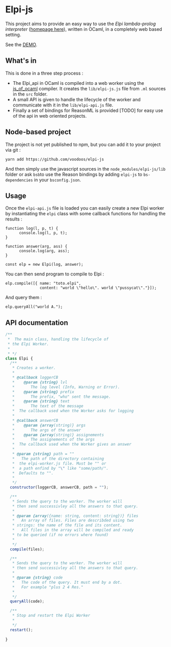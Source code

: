 # Elpi-js

This project aims to provide an easy way to use the *Elpi lambda-prolog interpreter* ([homepage here](https://github.com/LPCIC/elpi/)), written in OCaml, in a completely web based setting.

See the [DEMO](https://voodoos.github.io/elpi-js/demo).

## What's in

This is done in a three step process :

- The Elpi_api in OCaml is compiled into a web worker using the [js_of_ocaml]() compiler. It creates the `lib/elpi-js.js` file from `.ml` sources in the `src` folder.
- A small API is given to handle the lifecycle of the worker and communicate with it in the `lib/elpi-api.js` file.
- Finally a set of bindings for ReasonML is provided [TODO] for easy use of the api in web oriented projects.

## Node-based project
The project is not yet published to npm, but you can add it to your project via git :
```
yarn add https://github.com/voodoos/elpi-js
```

And then simply use the javascript sources in the `node_modules/elpi-js/lib` folder or ask `bsb`to use the Reason bindings by adding `elpi-js` to `bs-dependencies` in your `bsconfig.json`.

## Usage

Once the `elpi-api.js` file is loaded you can easily create a new Elpi worker by instantiating the `elpi` class with some callback functions for handling the results :
```
function log(l, p, t) { 
      console.log(l, p, t);
}

function answer(arg, ass) {
      console.log(arg, ass);
}

const elp = new Elpi(log, answer);
```

You can then send program to compile to Elpi :
```
elp.compile([{ name: "toto.elpi", 
               content: "world \"hello\". world \"pussycat\"."}]);
```

And query them :
```
elp.queryAll("world A.");
```

## API documentation

```js
/**
 *  The main class, handling the lifecycle of
 * the Elpi Worker. 
 * 
 * */
class Elpi {
  /**
   * Creates a worker.
   * 
   * @callback loggerCB
   *    @param {string} lvl 
   *       The log level (Info, Warning or Error).
   *    @param {string} prefix
   *       The prefix, "who" sent the message.
   *    @param {string} text
   *       The text of the message
   *  The callback used when the Worker asks for logging
   * 
   * @callback answerCB
   *    @param {array(string)} args 
   *       The args of the answer
   *    @param {array(string)} assignements
   *       The assignements of the args
   *  The callback used when the Worker gives an answer
   * 
   * @param {string} path = ""
   *   The path of the directory containing 
   *  the elpi-worker.js file. Must be "" or 
   *  a path enfind by "\" like "some/path/".
   *  Defaults to "".
   *
   */
  constructor(loggerCB, answerCB, path = "");

  /**
   * Sends the query to the worker. The worker will
   * then send successivley all the answers to that query.
   * 
   * @param {array({name: string, content: string})} files
   *   An array of files. Files are describded using two
   * strings: the name of the file and its content.
   *   All files in the array will be compiled and ready
   * to be queried (if no errors where found)
   * 
   */
  compile(files);

  /**
   * Sends the query to the worker. The worker will
   * then send successivley all the answers to that query.
   * 
   * @param {string} code
   *   The code of the query. It must end by a dot.
   *   For example "plus 2 4 Res."
   * 
   */
  queryAll(code);

  /**
   * Stop and restart the Elpi Worker
   * 
   */
  restart();
  
}

```
